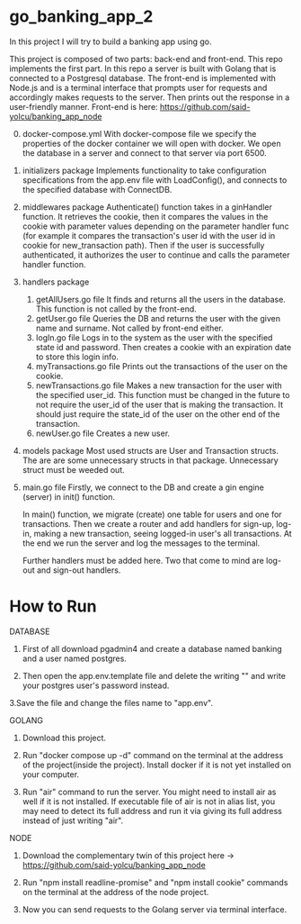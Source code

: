 # go_banking_app_2

In this project I will try to build a banking app using go. 

This project is composed of two parts: back-end and front-end. This repo implements the first part. In this repo a server is built with Golang that is connected to a Postgresql database. The front-end is implemented with Node.js and is a terminal interface that prompts user for requests and accordingly makes requests to the server. Then prints out the response in a user-friendly manner. Front-end is here: https://github.com/said-yolcu/banking_app_node

0. docker-compose.yml
    With docker-compose file we specify the properties of the docker container we will open with docker. We open the database in a server and connect to that server via port 6500.

1. initializers package
    Implements functionality to take configuration specifications from the app.env file with LoadConfig(), and connects to the specified database with ConnectDB.

2. middlewares package
    Authenticate() function takes in a ginHandler function. It retrieves the cookie, then it compares the values in the cookie with parameter values depending on the parameter handler func (for example it compares the transaction's user id with the user id in cookie for new_transaction path). Then if the user is successfully authenticated, it authorizes the user to continue and calls the parameter handler function.

3. handlers package
    1. getAllUsers.go file
        It finds and returns all the users in the database. This function is not called by the front-end.
    2. getUser.go file
        Queries the DB and returns the user with the given name and surname. Not called by front-end either.
    3. logIn.go file
        Logs in to the system as the user with the specified state id and password. Then creates a cookie with an expiration date to store this login info.
    4. myTransactions.go file
        Prints out the transactions of the user on the cookie.
    5. newTransactions.go file
        Makes a new transaction for the user with the specified user_id. This function must be changed in the future to not require the user_id of the user that is making the transaction. It should just require the state_id of the user on the other end of the transaction.
    6. newUser.go file
        Creates a new user.

4. models package
    Most used structs are User and Transaction structs. The are are some unnecessary structs in that package. Unnecessary struct must be weeded out.

5. main.go file
    Firstly, we connect to the DB and create a gin engine (server) in init() function.

    In main() function, we migrate (create) one table for users and one for transactions. Then we create a router and add handlers for sign-up, log-in, making a new transaction, seeing logged-in user's all transactions. At the end we run the server and log the messages to the terminal.

    Further handlers must be added here. Two that come to mind are log-out and sign-out handlers.



# How to Run

DATABASE

1. First of all download pgadmin4 and create a database named banking and a user named postgres.

2. Then open the app.env.template file and delete the writing "<your password here>" and write your postgres user's password instead. 

3.Save the file and change the files name to "app.env".


GOLANG

1. Download this project.

2. Run "docker compose up -d" command on the terminal at the address of the project(inside the project). Install docker if it is not  yet installed on your computer.

3. Run "air" command to run the server. You might need to install air as well if it is not installed. If executable file of air is not in alias list, you may need to detect its full address and run it via giving its full address instead of just writing "air".


NODE

1. Download the complementary twin of this project here -> https://github.com/said-yolcu/banking_app_node

2. Run "npm install readline-promise" and "npm install cookie" commands on the terminal at the address of the node project.

3. Now you can send requests to the Golang server via terminal interface. 